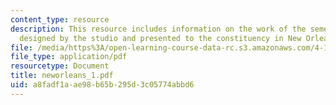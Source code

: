 ```yaml
---
content_type: resource
description: This resource includes information on the work of the semester in a book
  designed by the studio and presented to the constituency in New Orleans.
file: /media/https%3A/open-learning-course-data-rc.s3.amazonaws.com/4-144-architectural-design-level-ii-new-orleans-studio-spring-2006/a8fadf1aae98b65b295d3c05774abbd6_neworleans_1.pdf
file_type: application/pdf
resourcetype: Document
title: neworleans_1.pdf
uid: a8fadf1a-ae98-b65b-295d-3c05774abbd6
---
```

